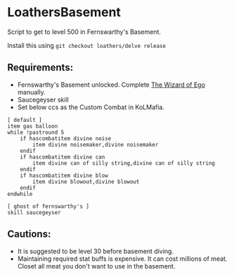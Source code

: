 # LoathersBasement
Script to get to level 500 in Fernswarthy's Basement.

Install this using `git checkout loathers/delve release`

## Requirements:
- Fernswarthy's Basement unlocked. Complete [The Wizard of Ego](https://kol.coldfront.net/thekolwiki/index.php/The_Wizard_of_Ego) manually.
- Saucegeyser skill
- Set below ccs as the Custom Combat in KoLMafia.

```
[ default ]
item gas balloon
while !pastround 5
    if hascombatitem divine noise
        item divine noisemaker,divine noisemaker
    endif
    if hascombatitem divine can
        item divine can of silly string,divine can of silly string
    endif
    if hascombatitem divine blow
        item divine blowout,divine blowout
    endif
endwhile

[ ghost of fernswarthy's ]
skill saucegeyser
```

## Cautions:
- It is suggested to be level 30 before basement diving.
- Maintaining required stat buffs is expensive. It can cost millions of meat. Closet all meat you don't want to use in the basement.
